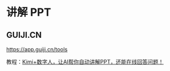 # 讲解 PPT

## GUIJI.CN

https://app.guiji.cn/tools

教程：[Kimi+数字人，让AI帮你自动讲解PPT，还能在线回答问题！](https://cloud.tencent.com/developer/news/2226448)